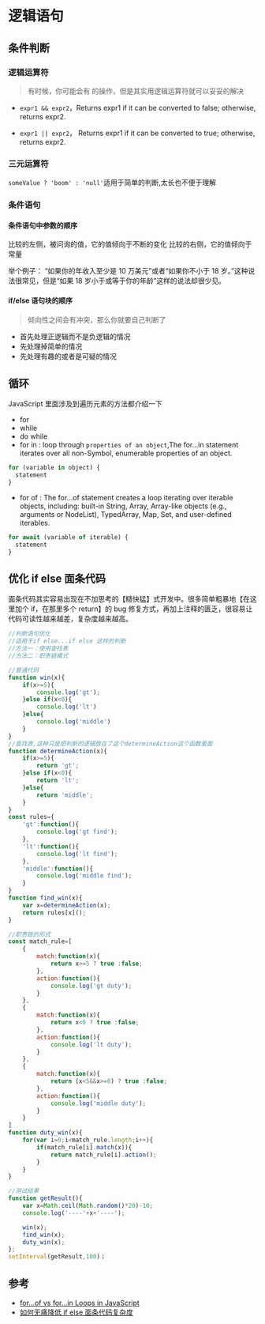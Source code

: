 # 逻辑语句

## 条件判断

### 逻辑运算符

> 有时候，你可能会有 的操作，但是其实用逻辑运算符就可以妥妥的解决

- `expr1 && expr2`，Returns expr1 if it can be converted to false; otherwise, returns expr2.

- `expr1 || expr2`， Returns expr1 if it can be converted to true; otherwise, returns expr2.

### 三元运算符

`someValue ? 'boom' : 'null'`适用于简单的判断,太长也不便于理解

### 条件语句

#### 条件语句中参数的顺序

比较的左侧，被问询的值，它的值倾向于不断的变化
比较的右侧，它的值倾向于常量

举个例子： “如果你的年收入至少是 10 万美元”或者“如果你不小于 18 岁。”这种说法很常见，但是“如果 18 岁小于或等于你的年龄”这样的说法却很少见。

#### if/else 语句块的顺序

> 倾向性之间会有冲突，那么你就要自己判断了

- 首先处理正逻辑而不是负逻辑的情况
- 先处理掉简单的情况
- 先处理有趣的或者是可疑的情况

## 循环

JavaScript 里面涉及到遍历元素的方法都介绍一下

- for
- while
- do while
- for in : loop through `properties of an object`,The for...in statement iterates over all non-Symbol, enumerable properties of an object.

```js
for (variable in object) {
  statement
}
```

- for of : The for...of statement creates a loop iterating over iterable objects, including: built-in String, Array, Array-like objects (e.g., arguments or NodeList), TypedArray, Map, Set, and user-defined iterables.

```js
for await (variable of iterable) {
  statement
}
```

## 优化 if else 面条代码

面条代码其实容易出现在不加思考的【糙快猛】式开发中。很多简单粗暴地【在这里加个 if，在那里多个 return】的 bug 修复方式，再加上注释的匮乏，很容易让代码可读性越来越差，复杂度越来越高。

```js
//判断语句优化
//适用于if else...if else 这样的判断
//方法一：使用查找表
//方法二：职责链模式

//普通代码
function win(x){
    if(x>=5){
        console.log('gt');
    }else if(x<0){
        console.log('lt')
    }else{
        console.log('middle')
    }
}
//查找表,这种只是把判断的逻辑放在了这个determineAction这个函数里面
function determineAction(x){
    if(x>=5){
        return 'gt';
    }else if(x<0){
        return 'lt';
    }else{
        return 'middle';
    }
}
const rules={
    'gt':function(){
        console.log('gt find');
    },
    'lt':function(){
        console.log('lt find');
    },
    'middle':function(){
        console.log('middle find');
    }
}
function find_win(x){
    var x=determineAction(x);
    return rules[x]();
}

//职责链的形式
const match_rule=[
    {
        match:function(x){
            return x>=5 ? true :false;
        },
        action:function(){
            console.log('gt duty');
        }
    },
    {
        match:function(x){
            return x<0 ? true :false;
        },
        action:function(){
            console.log('lt duty');
        }
    },
    {
        match:function(x){
            return (x<5&&x>=0) ? true :false;
        },
        action:function(){
            console.log('middle duty');
        }
    }
]
function duty_win(x){
    for(var i=0;i<match_rule.length;i++){
        if(match_rule[i].match(x)){
            return match_rule[i].action();
        }
    }
}

//测试结果
function getResult(){
    var x=Math.ceil(Math.random()*20)-10;
    console.log('----'+x+'----');

    win(x);
    find_win(x);
    duty_win(x);
};
setInterval(getResult,100)；
```

## 参考

- [for...of vs for...in Loops in JavaScript](https://alligator.io/js/for-of-for-in-loops/)
- [如何无痛降低 if else 面条代码复杂度](http://ewind.us/2017/refactor-if-else/)
